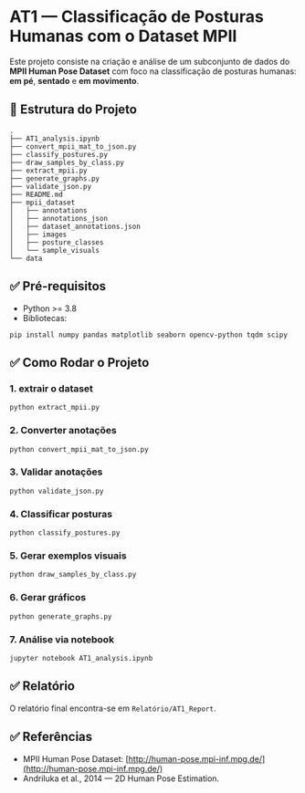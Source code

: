 
# AT1 — Classificação de Posturas Humanas com o Dataset MPII

Este projeto consiste na criação e análise de um subconjunto de dados do **MPII Human Pose Dataset** com foco na classificação de posturas humanas: **em pé**, **sentado** e **em movimento**.

## 📂 Estrutura do Projeto

```
.
├── AT1_analysis.ipynb
├── convert_mpii_mat_to_json.py
├── classify_postures.py
├── draw_samples_by_class.py
├── extract_mpii.py
├── generate_graphs.py
├── validate_json.py
├── README.md
├── mpii_dataset
│   ├── annotations
│   ├── annotations_json
│   ├── dataset_annotations.json
│   ├── images
│   ├── posture_classes
│   └── sample_visuals
└── data
```

## ✅ Pré-requisitos

- Python >= 3.8
- Bibliotecas:

```
pip install numpy pandas matplotlib seaborn opencv-python tqdm scipy
```

## ✅ Como Rodar o Projeto

### 1. extrair o dataset


```
python extract_mpii.py
```

### 2. Converter anotações

```
python convert_mpii_mat_to_json.py
```

### 3. Validar anotações

```
python validate_json.py
```

### 4. Classificar posturas

```
python classify_postures.py
```

### 5. Gerar exemplos visuais

```
python draw_samples_by_class.py
```

### 6. Gerar gráficos

```
python generate_graphs.py
```

### 7. Análise via notebook

```
jupyter notebook AT1_analysis.ipynb
```

## ✅ Relatório

O relatório final encontra-se em `Relatório/AT1_Report`.

## ✅ Referências

- MPII Human Pose Dataset: [http://human-pose.mpi-inf.mpg.de/](http://human-pose.mpi-inf.mpg.de/)
- Andriluka et al., 2014 — 2D Human Pose Estimation.
